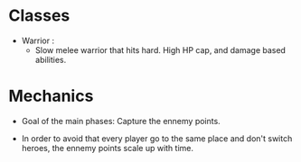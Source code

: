 # Classes

- Warrior :
    - Slow melee warrior that hits hard. High HP cap, and damage based abilities.

# Mechanics

- Goal of the main phases: Capture the ennemy points.

- In order to avoid that every player go to the same place and don't switch heroes, the ennemy points scale up with time.
